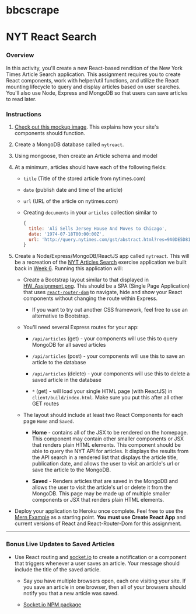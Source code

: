 # bbcscrape

# NYT React Search

### Overview

In this activity, you'll create a new React-based rendition of the New York Times Article Search application. This assignment requires you to create React components, work with helper/util functions, and utilize the React mounting lifecycle to query and display articles based on user searches. You'll also use Node, Express and MongoDB so that users can save articles to read later.

### Instructions

1. [Check out this mockup image](HW_Assignment.png). This explains how your site's components should function.

2. Create a MongoDB database called `nytreact`.

3. Using mongoose, then create an Article schema and model

4. At a minimum, articles should have each of the following fields:

   * `title` (Title of the stored article from nytimes.com)

   * `date` (publish date and time of the article)

   * `url` (URL of the article on nytimes.com)

   * Creating `documents` in your `articles` collection similar to  
     ```js
     {
       title: 'Ali Sells Jersey House And Moves to Chicago',
       date: '1974-07-18T00:00:00Z',
       url: 'http://query.nytimes.com/gst/abstract.html?res=9A0DE5D8173FEF34BC4052DFB166838F669EDE'
     }
     ```

5. Create a Node/Express/MongoDB/ReactJS app called `nytreact`. This will be a recreation of the [NYT Articles Search](https://nytarticle-search-fsf.herokuapp.com/) exercise application we built back in [Week 6](../../../06-ajax/01-Activities/16-NYTSearch/Solved/NYTArticleSearch_Best_Solution/nyt-example.html). Running this application will:

   * Create a Bootstrap layout similar to that displayed in [HW_Assignment.png](HW_Assignment.png). This should be a SPA (Single Page Application) that uses [`react-router-dom`](https://github.com/reactjs/react-router) to navigate, hide and show your React components without changing the route within Express.

     * If you want to try out another CSS framework, feel free to use an alternative to Bootstrap.

   * You'll need several Express routes for your app:

     * `/api/articles` (get) - your components will use this to query MongoDB for all saved articles

     * `/api/articles` (post) - your components will use this to save an article to the database

     * `/api/articles` (delete) - your components will use this to delete a saved article in the database

     * `*` (get) - will load your single HTML page (with ReactJS) in `client/build/index.html`. Make sure you put this after all other GET routes

   * The layout should include at least two React Components for each page `Home` and `Saved`.

     * **Home** - contains all of the JSX to be rendered on the homepage. This component may contain other smaller components or JSX that renders plain HTML elements. This component should be able to query the NYT API for articles. It displays the results from the API search in a rendered list that displays the article title, publication date, and allows the user to visit an article's url or save the article to the MongoDB.

     * **Saved** - Renders articles that are saved in the MongoDB and allows the user to visit the article's url or delete it from the MongoDB. This page may be made up of multiple smaller components or JSX that renders plain HTML elements.

* Deploy your application to Heroku once complete. Feel free to use the [Mern Example](../../01-Activities/07-Ins_Mern) as a starting point. **You must use Create React App** and current versions of React and React-Router-Dom for this assignment.

- - -

### Bonus Live Updates to Saved Articles

* Use React routing and [socket.io](http://socket.io) to create a notification or a component that triggers whenever a user saves an article. Your message should include the title of the saved article.
  
  * Say you have multiple browsers open, each one visiting your site. If you save an article in one browser, then all of your browsers should notify you that a new article was saved.
  
  * [Socket.io NPM package](https://www.npmjs.com/package/socket.io)
